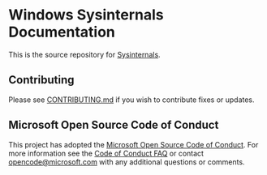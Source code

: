 # Windows Sysinternals Documentation

This is the source repository for [Sysinternals](https://learn.microsoft.com/sysinternals/).

## Contributing

Please see [CONTRIBUTING.md](./CONTRIBUTING.md) if you wish to contribute fixes or updates.

## Microsoft Open Source Code of Conduct

This project has adopted the [Microsoft Open Source Code of Conduct](https://opensource.microsoft.com/codeofconduct/).
For more information see the [Code of Conduct FAQ](https://opensource.microsoft.com/codeofconduct/faq/) or contact [opencode@microsoft.com](mailto:opencode@microsoft.com) with any additional questions or comments.
